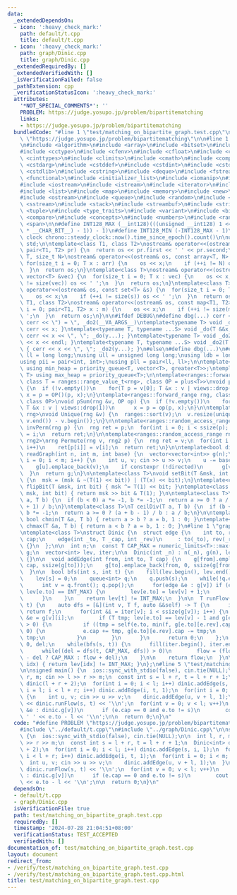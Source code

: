 ```yaml
---
data:
  _extendedDependsOn:
  - icon: ':heavy_check_mark:'
    path: default/t.cpp
    title: default/t.cpp
  - icon: ':heavy_check_mark:'
    path: graph/Dinic.cpp
    title: graph/Dinic.cpp
  _extendedRequiredBy: []
  _extendedVerifiedWith: []
  _isVerificationFailed: false
  _pathExtension: cpp
  _verificationStatusIcon: ':heavy_check_mark:'
  attributes:
    '*NOT_SPECIAL_COMMENTS*': ''
    PROBLEM: https://judge.yosupo.jp/problem/bipartitematching
    links:
    - https://judge.yosupo.jp/problem/bipartitematching
  bundledCode: "#line 1 \"test/matching_on_bipartite_graph.test.cpp\"\n#define PROBLEM\
    \ \"https://judge.yosupo.jp/problem/bipartitematching\"\n\n#line 1 \"default/t.cpp\"\
    \n#include <algorithm>\n#include <array>\n#include <bitset>\n#include <cassert>\n\
    #include <cctype>\n#include <cfenv>\n#include <cfloat>\n#include <chrono>\n#include\
    \ <cinttypes>\n#include <climits>\n#include <cmath>\n#include <complex>\n#include\
    \ <cstdarg>\n#include <cstddef>\n#include <cstdint>\n#include <cstdio>\n#include\
    \ <cstdlib>\n#include <cstring>\n#include <deque>\n#include <fstream>\n#include\
    \ <functional>\n#include <initializer_list>\n#include <iomanip>\n#include <ios>\n\
    #include <iostream>\n#include <istream>\n#include <iterator>\n#include <limits>\n\
    #include <list>\n#include <map>\n#include <memory>\n#include <new>\n#include <numeric>\n\
    #include <ostream>\n#include <queue>\n#include <random>\n#include <set>\n#include\
    \ <sstream>\n#include <stack>\n#include <streambuf>\n#include <string>\n#include\
    \ <tuple>\n#include <type_traits>\n#include <variant>\n#include <bit>\n#include\
    \ <compare>\n#include <concepts>\n#include <numbers>\n#include <ranges>\n#include\
    \ <span>\n\n#define INT128_MAX (__int128)(((unsigned __int128) 1 << ((sizeof(__int128)\
    \ * __CHAR_BIT__) - 1)) - 1)\n#define INT128_MIN (-INT128_MAX - 1)\n\n#define\
    \ clock chrono::steady_clock::now().time_since_epoch().count()\n\nusing namespace\
    \ std;\n\ntemplate<class T1, class T2>\nostream& operator<<(ostream& os, const\
    \ pair<T1, T2> pr) {\n  return os << pr.first << ' ' << pr.second;\n}\ntemplate<class\
    \ T, size_t N>\nostream& operator<<(ostream& os, const array<T, N> &arr) {\n \
    \ for(size_t i = 0; T x : arr) {\n    os << x;\n    if (++i != N) os << ' ';\n\
    \  }\n  return os;\n}\ntemplate<class T>\nostream& operator<<(ostream& os, const\
    \ vector<T> &vec) {\n  for(size_t i = 0; T x : vec) {\n    os << x;\n    if (++i\
    \ != size(vec)) os << ' ';\n  }\n  return os;\n}\ntemplate<class T>\nostream&\
    \ operator<<(ostream& os, const set<T> &s) {\n  for(size_t i = 0; T x : s) {\n\
    \    os << x;\n    if (++i != size(s)) os << ' ';\n  }\n  return os;\n}\ntemplate<class\
    \ T1, class T2>\nostream& operator<<(ostream& os, const map<T1, T2> &m) {\n  for(size_t\
    \ i = 0; pair<T1, T2> x : m) {\n    os << x;\n    if (++i != size(m)) os << '\
    \ ';\n  }\n  return os;\n}\n\n#ifdef DEBUG\n#define dbg(...) cerr << '(', _do(#__VA_ARGS__),\
    \ cerr << \") = \", _do2(__VA_ARGS__)\ntemplate<typename T> void _do(T &&x) {\
    \ cerr << x; }\ntemplate<typename T, typename ...S> void _do(T &&x, S&&...y) {\
    \ cerr << x << \", \"; _do(y...); }\ntemplate<typename T> void _do2(T &&x) { cerr\
    \ << x << endl; }\ntemplate<typename T, typename ...S> void _do2(T &&x, S&&...y)\
    \ { cerr << x << \", \"; _do2(y...); }\n#else\n#define dbg(...)\n#endif\n\nusing\
    \ ll = long long;\nusing ull = unsigned long long;\nusing ldb = long double;\n\
    using pii = pair<int, int>;\nusing pll = pair<ll, ll>;\n\ntemplate<typename T>\
    \ using min_heap = priority_queue<T, vector<T>, greater<T>>;\ntemplate<typename\
    \ T> using max_heap = priority_queue<T>;\n\ntemplate<ranges::forward_range rng,\
    \ class T = ranges::range_value_t<rng>, class OP = plus<T>>\nvoid pSum(rng &v)\
    \ {\n  if (!v.empty())\n    for(T p = v[0]; T &x : v | views::drop(1))\n     \
    \ x = p = OP()(p, x);\n}\ntemplate<ranges::forward_range rng, class T = ranges::range_value_t<rng>,\
    \ class OP>\nvoid pSum(rng &v, OP op) {\n  if (!v.empty())\n    for(T p = v[0];\
    \ T &x : v | views::drop(1))\n      x = p = op(p, x);\n}\n\ntemplate<ranges::forward_range\
    \ rng>\nvoid Unique(rng &v) {\n  ranges::sort(v);\n  v.resize(unique(v.begin(),\
    \ v.end()) - v.begin());\n}\n\ntemplate<ranges::random_access_range rng>\nrng\
    \ invPerm(rng p) {\n  rng ret = p;\n  for(int i = 0; i < ssize(p); i++)\n    ret[p[i]]\
    \ = i;\n  return ret;\n}\n\ntemplate<ranges::random_access_range rng, ranges::random_access_range\
    \ rng2>\nrng Permute(rng v, rng2 p) {\n  rng ret = v;\n  for(int i = 0; i < ssize(p);\
    \ i++)\n    ret[p[i]] = v[i];\n  return ret;\n}\n\ntemplate<bool directed>\nvector<vector<int>>\
    \ readGraph(int n, int m, int base) {\n  vector<vector<int>> g(n);\n  for(int\
    \ i = 0; i < m; i++) {\n    int u, v; cin >> u >> v;\n    u -= base, v -= base;\n\
    \    g[u].emplace_back(v);\n    if constexpr (!directed)\n      g[v].emplace_back(u);\n\
    \  }\n  return g;\n}\n\ntemplate<class T>\nvoid setBit(T &msk, int bit, bool x)\
    \ {\n  msk = (msk & ~(T(1) << bit)) | (T(x) << bit);\n}\ntemplate<class T> void\
    \ flipBit(T &msk, int bit) { msk ^= T(1) << bit; }\ntemplate<class T> bool getBit(T\
    \ msk, int bit) { return msk >> bit & T(1); }\n\ntemplate<class T>\nT floorDiv(T\
    \ a, T b) {\n  if (b < 0) a *= -1, b *= -1;\n  return a >= 0 ? a / b : (a - b\
    \ + 1) / b;\n}\ntemplate<class T>\nT ceilDiv(T a, T b) {\n  if (b < 0) a *= -1,\
    \ b *= -1;\n  return a >= 0 ? (a + b - 1) / b : a / b;\n}\n\ntemplate<class T>\
    \ bool chmin(T &a, T b) { return a > b ? a = b, 1 : 0; }\ntemplate<class T> bool\
    \ chmax(T &a, T b) { return a < b ? a = b, 1 : 0; }\n#line 1 \"graph/Dinic.cpp\"\
    \ntemplate<class T>\nstruct Dinic {\n  struct edge {\n    int to, rev;\n    T\
    \ cap;\n    edge(int _to, T _cap, int _rev)\n     : to(_to), rev(_rev), cap(_cap)\
    \ {}\n  };\n\n  int n;\n  const T CAP_MAX = numeric_limits<T>::max();\n  vector<vector<edge>>\
    \ g;\n  vector<int> lev, iter;\n\n  Dinic(int _n) : n(_n), g(n), lev(n), iter(n)\
    \ {}\n\n  void addEdge(int from, int to, T cap) {\n    g[from].emplace_back(to,\
    \ cap, ssize(g[to]));\n    g[to].emplace_back(from, 0, ssize(g[from]) - 1);\n\
    \  }\n\n  bool bfs(int s, int t) {\n    fill(lev.begin(), lev.end(), INT_MAX);\n\
    \    lev[s] = 0;\n    queue<int> q;\n    q.push(s);\n    while(!q.empty()) {\n\
    \      int v = q.front(); q.pop();\n      for(edge &e : g[v]) if (e.cap > 0 and\
    \ lev[e.to] == INT_MAX) {\n        lev[e.to] = lev[v] + 1;\n        q.push(e.to);\n\
    \      }\n    }\n    return lev[t] != INT_MAX;\n  }\n\n  T runFlow(int s, int\
    \ t) {\n    auto dfs = [&](int v, T f, auto &&self) -> T {\n      if (v == s)\
    \ return f;\n      for(int &i = iter[v]; i < ssize(g[v]); i++) {\n        edge\
    \ &e = g[v][i];\n        if (T tmp; lev[e.to] == lev[v] - 1 and g[e.to][e.rev].cap\
    \ > 0) {\n          if ((tmp = self(e.to, min(f, g[e.to][e.rev].cap), self)) >\
    \ 0) {\n            e.cap += tmp, g[e.to][e.rev].cap -= tmp;\n            return\
    \ tmp;\n          }\n        }\n      }\n      return 0;\n    };\n    T flow =\
    \ 0, del;\n    while(bfs(s, t)) {\n      fill(iter.begin(), iter.end(), 0);\n\
    \      while((del = dfs(t, CAP_MAX, dfs)) > 0)\n        flow = (flow >= CAP_MAX\
    \ - del ? CAP_MAX : flow + del);\n    }\n\n    return flow;\n  }\n\n  bool left(int\
    \ idx) { return lev[idx] != INT_MAX; }\n};\n#line 5 \"test/matching_on_bipartite_graph.test.cpp\"\
    \n\nsigned main() {\n  ios::sync_with_stdio(false), cin.tie(NULL);\n\n  int l,\
    \ r, m; cin >> l >> r >> m;\n  const int s = l + r, t = l + r + 1;\n  Dinic<int>\
    \ dinic(l + r + 2);\n  for(int i = 0; i < l; i++) dinic.addEdge(s, i, 1);\n  for(int\
    \ i = l; i < l + r; i++) dinic.addEdge(i, t, 1);\n  for(int i = 0; i < m; i++)\
    \ {\n    int u, v; cin >> u >> v;\n    dinic.addEdge(u, v + l, 1);\n  }\n\n  cout\
    \ << dinic.runFlow(s, t) << '\\n';\n  for(int v = 0; v < l; v++)\n    for(auto\
    \ &e : dinic.g[v])\n      if (e.cap == 0 and e.to != s)\n        cout << v <<\
    \ ' ' << e.to - l << '\\n';\n\n  return 0;\n}\n"
  code: "#define PROBLEM \"https://judge.yosupo.jp/problem/bipartitematching\"\n\n\
    #include \"../default/t.cpp\"\n#include \"../graph/Dinic.cpp\"\n\nsigned main()\
    \ {\n  ios::sync_with_stdio(false), cin.tie(NULL);\n\n  int l, r, m; cin >> l\
    \ >> r >> m;\n  const int s = l + r, t = l + r + 1;\n  Dinic<int> dinic(l + r\
    \ + 2);\n  for(int i = 0; i < l; i++) dinic.addEdge(s, i, 1);\n  for(int i = l;\
    \ i < l + r; i++) dinic.addEdge(i, t, 1);\n  for(int i = 0; i < m; i++) {\n  \
    \  int u, v; cin >> u >> v;\n    dinic.addEdge(u, v + l, 1);\n  }\n\n  cout <<\
    \ dinic.runFlow(s, t) << '\\n';\n  for(int v = 0; v < l; v++)\n    for(auto &e\
    \ : dinic.g[v])\n      if (e.cap == 0 and e.to != s)\n        cout << v << ' '\
    \ << e.to - l << '\\n';\n\n  return 0;\n}\n"
  dependsOn:
  - default/t.cpp
  - graph/Dinic.cpp
  isVerificationFile: true
  path: test/matching_on_bipartite_graph.test.cpp
  requiredBy: []
  timestamp: '2024-07-28 21:04:51+08:00'
  verificationStatus: TEST_ACCEPTED
  verifiedWith: []
documentation_of: test/matching_on_bipartite_graph.test.cpp
layout: document
redirect_from:
- /verify/test/matching_on_bipartite_graph.test.cpp
- /verify/test/matching_on_bipartite_graph.test.cpp.html
title: test/matching_on_bipartite_graph.test.cpp
---
```

